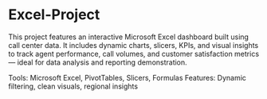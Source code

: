 # Excel-Project
This project features an interactive Microsoft Excel dashboard built using call center data. It includes dynamic charts, slicers, KPIs, and visual insights to track agent performance, call volumes, and customer satisfaction metrics — ideal for data analysis and reporting demonstration.

Tools: Microsoft Excel, PivotTables, Slicers, Formulas
Features: Dynamic filtering, clean visuals, regional insights
